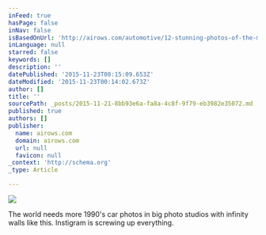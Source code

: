 ```yaml
---
inFeed: true
hasPage: false
inNav: false
isBasedOnUrl: 'http://airows.com/automotive/12-stunning-photos-of-the-majorly-underrated-porsche-959'
inLanguage: null
starred: false
keywords: []
description: ''
datePublished: '2015-11-23T00:15:09.653Z'
dateModified: '2015-11-23T00:14:02.673Z'
author: []
title: ''
sourcePath: _posts/2015-11-21-8bb93e6a-fa8a-4c8f-9f79-eb3982e35072.md
published: true
authors: []
publisher:
  name: airows.com
  domain: airows.com
  url: null
  favicon: null
_context: 'http://schema.org'
_type: Article

---
```

![](http://a3.files.airows.com/image/upload/c_fit,cs_srgb,w_620/MTM0MzcyNDQwMjM4MjQ1ODk4.png)

The world needs more 1990's car photos in big photo studios with infinity walls like this. Instigram is screwing up everything.